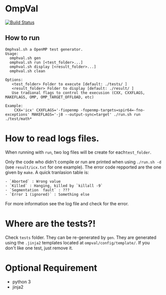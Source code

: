 # OmpVal

[![Build Status](https://travis-ci.org/TApplencourt/OmpVal.svg?branch=master)](https://travis-ci.org/TApplencourt/OmpVal)

## How to run

```
Omphval.sh a OpenMP test generator.
Usage:
  omphval.sh gen
  omphval.sh run [<test_folder>...]
  omphval.sh display [<result_folder>...]
  omphval.sh clean

Options:
   <test_folder> Folder to execute [default: ./tests/ ]
   <result_folder> Folder to display [default: ./result/ ]
   Use tradional flags to control the execusion (CXX, CXXFLAGS, MAKEFLAGS, OMP, OMP_TARGET_OFFLOAD, etc)

Example:
    CXX='icx' CXXFLAGS='-fiopenmp -fopenmp-targets=spir64=-fno-exceptions' MAKEFLAGS='-j8 --output-sync=target' ./run.sh run ./test/math* 
```

# How to read logs files.

When running with `run`, two log files will be create for each`test_folder`.
 
Only the code who didn't compile or run are printed when using `./run.sh -d` (see `result/icx.txt` for one example).
The error code repported are the one given by `make`. A quick tranlasion table is:

    - `Aborted` : Wrong value
    - `Killed` : Hanging, killed by `killall -9`
    - `Segmentation  fault` : ???
    - `Error 1 (ignored)` : Something else

For more information see the log file and check for the error.

# Where are the tests?!

Check `tests` folder. They can be re-generated by `gen`.
They are generated using the `.jinja2` templates located at `ompval/config/template/`.
If you don't like one test, just remove it. 

# Optional Requirement
 - python 3
 - jinja2
